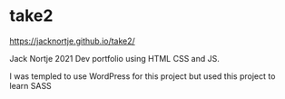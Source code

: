 # take2
https://jacknortje.github.io/take2/


Jack Nortje 2021 Dev portfolio using HTML CSS and JS. 


I was templed to use WordPress for this project but used this project to learn SASS 
